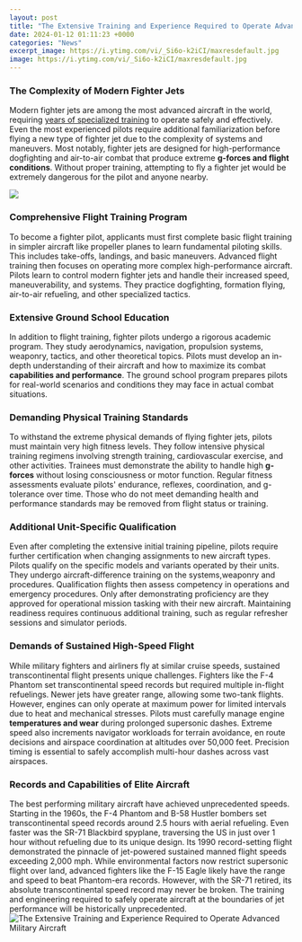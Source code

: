 ```yaml
---
layout: post
title: "The Extensive Training and Experience Required to Operate Advanced Military Aircraft"
date: 2024-01-12 01:11:23 +0000
categories: "News"
excerpt_image: https://i.ytimg.com/vi/_Si6o-k2iCI/maxresdefault.jpg
image: https://i.ytimg.com/vi/_Si6o-k2iCI/maxresdefault.jpg
---
```


### The Complexity of Modern Fighter Jets
Modern fighter jets are among the most advanced aircraft in the world, requiring [years of specialized training](https://elviaje.github.io/2024-01-08-abidjan-costa-de-marfil-una-gu-xeda-completa/) to operate safely and effectively. Even the most experienced pilots require additional familiarization before flying a new type of fighter jet due to the complexity of systems and maneuvers. Most notably, fighter jets are designed for high-performance dogfighting and air-to-air combat that produce extreme **g-forces and flight conditions**. Without proper training, attempting to fly a fighter jet would be extremely dangerous for the pilot and anyone nearby.

![](https://media.defense.gov/2019/Jul/09/2002154906/1920/1080/0/190624-F-UC544-9001.JPG)
### Comprehensive Flight Training Program  
To become a fighter pilot, applicants must first complete basic flight training in simpler aircraft like propeller planes to learn fundamental piloting skills. This includes take-offs, landings, and basic maneuvers. Advanced flight training then focuses on operating more complex high-performance aircraft. Pilots learn to control modern fighter jets and handle their increased speed, maneuverability, and systems. They practice dogfighting, formation flying, air-to-air refueling, and other specialized tactics.
### Extensive Ground School Education
In addition to flight training, fighter pilots undergo a rigorous academic program. They study aerodynamics, navigation, propulsion systems, weaponry, tactics, and other theoretical topics. Pilots must develop an in-depth understanding of their aircraft and how to maximize its combat **capabilities and performance**. The ground school program prepares pilots for real-world scenarios and conditions they may face in actual combat situations. 
### Demanding Physical Training Standards
To withstand the extreme physical demands of flying fighter jets, pilots must maintain very high fitness levels. They follow intensive physical training regimens involving strength training, cardiovascular exercise, and other activities. Trainees must demonstrate the ability to handle high **g-forces** without losing consciousness or motor function. Regular fitness assessments evaluate pilots' endurance, reflexes, coordination, and g-tolerance over time. Those who do not meet demanding health and performance standards may be removed from flight status or training.
### Additional Unit-Specific Qualification 
Even after completing the extensive initial training pipeline, pilots require further certification when changing assignments to new aircraft types. Pilots qualify on the specific models and variants operated by their units. They undergo aircraft-difference training on the systems,weaponry and procedures. Qualification flights then assess competency in operations and emergency procedures. Only after demonstrating proficiency are they approved for operational mission tasking with their new aircraft. Maintaining readiness requires continuous additional training, such as regular refresher sessions and simulator periods.
### Demands of Sustained High-Speed Flight
While military fighters and airliners fly at similar cruise speeds, sustained transcontinental flight presents unique challenges. Fighters like the F-4 Phantom set transcontinental speed records but required multiple in-flight refuelings. Newer jets have greater range, allowing some two-tank flights. However, engines can only operate at maximum power for limited intervals due to heat and mechanical stresses. Pilots must carefully manage engine **temperatures and wear** during prolonged supersonic dashes. Extreme speed also increments navigator workloads for terrain avoidance, en route decisions and airspace coordination at altitudes over 50,000 feet. Precision timing is essential to safely accomplish multi-hour dashes across vast airspaces.
### Records and Capabilities of Elite Aircraft 
The best performing military aircraft have achieved unprecedented speeds. Starting in the 1960s, the F-4 Phantom and B-58 Hustler bombers set transcontinental speed records around 2.5 hours with aerial refueling. Even faster was the SR-71 Blackbird spyplane, traversing the US in just over 1 hour without refueling due to its unique design. Its 1990 record-setting flight demonstrated the pinnacle of jet-powered sustained manned flight speeds exceeding 2,000 mph. While environmental factors now restrict supersonic flight over land, advanced fighters like the F-15 Eagle likely have the range and speed to beat Phantom-era records. However, with the SR-71 retired, its absolute transcontinental speed record may never be broken. The training and engineering required to safely operate aircraft at the boundaries of jet performance will be historically unprecedented.
![The Extensive Training and Experience Required to Operate Advanced Military Aircraft](https://i.ytimg.com/vi/_Si6o-k2iCI/maxresdefault.jpg)